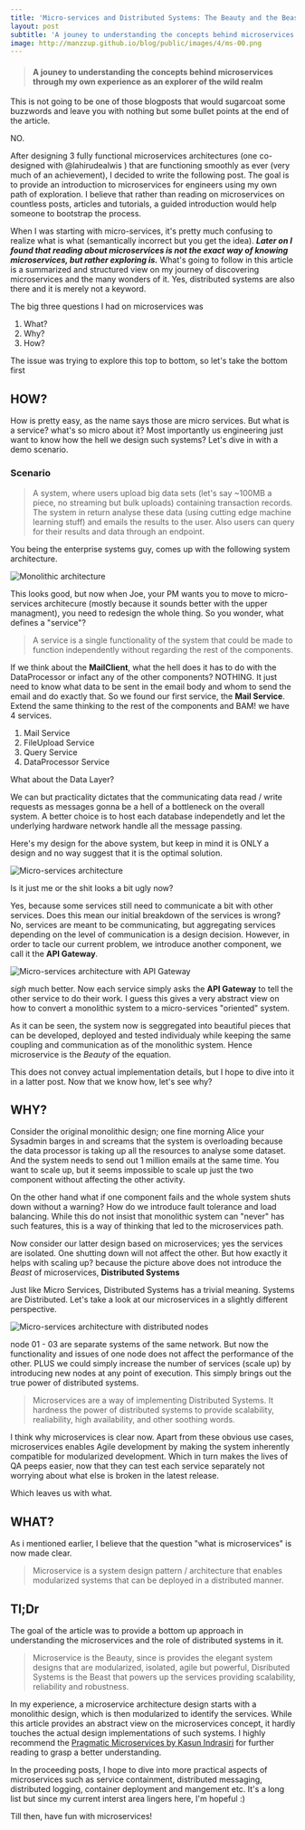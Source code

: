 ```yaml
---
title: 'Micro-services and Distributed Systems: The Beauty and the Beast'
layout: post
subtitle: 'A jouney to understanding the concepts behind microservices through my own experience as an explorer of the wild realm'
image: http://manzzup.github.io/blog/public/images/4/ms-00.png
---
```


> #### A jouney to understanding the concepts behind microservices through my own experience as an explorer of the wild realm

This is not going to be one of those blogposts that would sugarcoat some buzzwords and leave you with nothing but some bullet points at the end of the article. 

NO.

After designing 3 fully functional microservices architectures (one co-designed with @lahirudealwis ) that are functioning smoothly as ever (very much of an achievement), I decided to write the following post. The goal is to provide an introduction to microservices for engineers using my own path of exploration. I believe that rather than reading on microservices on countless posts, articles and tutorials, a guided introduction would help someone to bootstrap the process.

When I was starting with micro-services, it's pretty much confusing to realize what is what (semantically incorrect but you get the idea). ___Later on I found that reading about microservices is not the exact way of knowing microservices, but rather exploring is.___ What's going to follow in this article is a summarized and structured view on my journey of discovering microservices and the many wonders of it. Yes, distributed systems are also there and it is merely not a keyword.

The big three questions I had on microservices was
1. What?
2. Why?
3. How?

The issue was trying to explore this top to bottom, so let's take the bottom first

## HOW?

How is pretty easy, as the name says those are micro services. But what is a service? what's so micro about it? Most importantly us engineering just want to know how the hell we design such systems? 
Let's dive in with a demo scenario.

### Scenario

> A system, where users upload big data sets (let's say ~100MB a piece, no streaming but bulk uploads) containing transaction records. The system in return analyse these data (using cutting edge machine learning stuff) and emails the results to the user. Also users can query for their results and data through an endpoint.

You being the enterprise systems guy, comes up with the following system architecture.

![Monolithic architecture](/public/images/4/ms-01.png)

This looks good, but now when Joe, your PM wants you to move to micro-services architecure (mostly because it sounds better with the upper managment), you need to redesign the whole thing. So you wonder, what defines a "service"?

> A service is a single functionality of the system that could be made to function independently without regarding the rest of the components. 

If we think about the **MailClient**, what the hell does it has to do with the DataProcessor or infact any of the other components? NOTHING. It just need to know what data to be sent in the email body and whom to send the email and do exactly that. So we found our first service, the **Mail Service**. Extend the same thinking to the rest of the components and BAM! we have 4 services.

1. Mail Service
2. FileUpload Service
3. Query Service
1. DataProcessor Service

What about the Data Layer? 

We can but practicality dictates that the communicating data read / write requests as messages gonna be a hell of a bottleneck on the overall system. A better choice is to host each database independetly and let the underlying hardware network handle all the message passing. 

Here's my design for the above system, but keep in mind it is ONLY a design and no way suggest that it is the optimal solution.

![Micro-services architecture](/public/images/4/ms-02.png)

Is it just me or the shit looks a bit ugly now?

Yes, because some services still need to communicate a bit with other services. Does this mean our initial breakdown of the services is wrong? No, services are meant to be communicating, but aggregating services depending on the level of communication is a design decision. However, in order to tacle our current problem, we introduce another component, we call it the **API Gateway**.

![Micro-services architecture with API Gateway](/public/images/4/ms-03.png)

*sigh* much better. Now each service simply asks the **API Gateway** to tell the other service to do their work. I guess this gives a very abstract view on how to convert a monolithic system to a micro-services "oriented" system. 

As it can be seen, the system now is seggregated into beautiful pieces that can be developed, deployed and tested individualy while keeping the same coupling and communication as of the monolithic system. Hence microservice is the *Beauty* of the equation.

This does not convey actual implementation details, but I hope to dive into it in a latter post. Now that we know how, let's see why?

## WHY?

Consider the original monolithic design; one fine morning Alice your Sysadmin barges in and screams that the system is overloading because the data processor is taking up all the resources to analyse some dataset. And the system needs to send out 1 million emails at the same time. You want to scale up, but it seems impossible to scale up just the two component without affecting the other activity. 

On the other hand what if one component fails and the whole system shuts down without a warning? How do we introduce fault tolerance and load balancing. While this do not insist that monolithic system can "never" has such features, this is a way of thinking that led to the microservices path.

Now consider our latter design based on microservices; yes the services are isolated. One shutting down will not affect the other. But how exactly it helps with scaling up? because the picture above does not introduce the *Beast* of microservices, **Distributed Systems**

Just like Micro Services, Distributed Systems has a trivial meaning. Systems are Distributed. Let's take a look at our microservices in a slightly different perspective.

![Micro-services architecture with distributed nodes](/public/images/4/ms-04.png)

node 01 - 03 are separate systems of the same network. But now the functionality and issues of one node does not affect the performance of the other. PLUS we could simply increase the number of services (scale up) by introducing new nodes at any point of execution. This simply brings out the true power of distributed systems.

> Microservices are a way of implementing Distributed Systems. It hardness the power of distributed systems to provide scalability, realiability, high availability, and other soothing words.

I think why microservices is clear now. Apart from these obvious use cases, microservices enables Agile development by making the system inherently compatible for modularized development. Which in turn makes the lives of QA peeps easier, now that they can test each service separately not worrying about what else is broken in the latest release.

Which leaves us with what.

## WHAT?

As i mentioned earlier, I believe that the question "what is microservices" is now made clear. 

>Microservice is a system design pattern / architecture that enables modularized systems that can be deployed in a distributed manner.

## Tl;Dr

The goal of the article was to provide a bottom up approach in understanding the microservices and the role of distributed systems in it. 

>Microservice is the Beauty, since is provides the elegant system designs that are modularized, isolated, agile but powerful,  Disributed Systems is the Beast that powers up the services providing scalability, reliability and robustness.

In my experience, a microservice architecture design starts with a monolithic design, which is then modularized to identify the services. While this article provides an abstract view on the microservices concept, it hardly touches the actual design implementations of such systems. I highly recommend the [Pragmatic Microservices by Kasun Indrasiri](https://medium.com/microservices-in-practice/microservices-in-practice-7a3e85b6624c) for further reading to grasp a better understanding. 

In the proceeding posts, I hope to dive into more practical aspects of microservices such as service containment, distributed messaging, distributed logging, container deployment and mangement etc. It's a long list but since my current interst area lingers here, I'm hopeful :)

Till then, have fun with microservices!